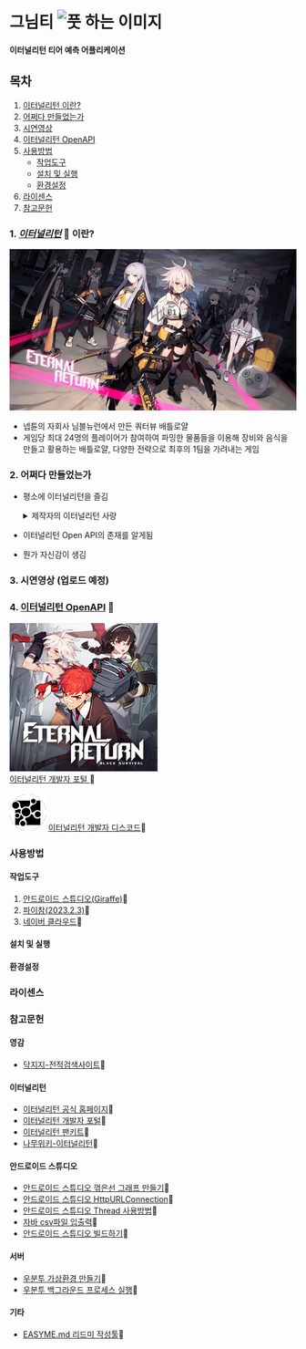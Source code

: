 # 그님티 ![풋 하는 이미지](/readmeimgs/.png)
#### 이터널리턴 티어 예측 어플리케이션

## 목차
1. [이터널리턴 이란?](#-이터널리턴이란)
2. [어쩌다 만들었는가](#-어쩌다-만들었는가)
3. [시연영상](#-시연영상)
4. [이터널리턴 OpenAPI](#-이터널리턴-OpenAPI)
5. [사용방법](#-사용방법)
   - [작업도구](#-작업도구)
   - [설치 및 실행](#-설치-및-실행)
   - [환경설정](#-환경설정)
6. [라이센스](#-라이센스)
7. [참고문헌](#-참고문헌)

### 1. [<u>*이터널리턴*</u>](https://playeternalreturn.com/main?hl=ko-KR) :link: 이란?
![이터널리턴배경](/readmeimgs/이터널리턴배경.png)<br>
- 넵튠의 자회사 님블뉴런에서 만든 쿼터뷰 배틀로얄
- 게임당 최대 24명의 플레이어가 참여하여 파밍한 물품들을
이용해 장비와 음식을 만들고 활용하는 배틀로얄, 다양한 전략으로 
최후의 1팀을 가려내는 게임

### 2. 어쩌다 만들었는가
- 평소에 이터널리턴을 즐김
   <details>
   <summary>제작자의 이터널리턴 사랑</summary>
  
   - 제작자의 플레이어 레벨<br>![플레이어레벨](/readmeimgs/플레이어레벨.png)
   - 제작자의 플레이타임<br>![플탐](/readmeimgs/플탐.png)
   - 제작자의 프로필<br>![프로필](/readmeimgs/프로필.png)
   </details>
- 이터널리턴 Open API의 존재를 알게됨
- 뭔가 자신감이 생김
   

### 3. 시연영상 (업로드 예정)










### 4. [이터널리턴 OpenAPI](https://developer.eternalreturn.io/) :link:
![이터널리턴개발자포털](/readmeimgs/이터널리턴api사이트.png)<br>
[이터널리턴 개발자 포털 ](https://developer.eternalreturn.io/):link:<br><br>
![개발자디스코드](/readmeimgs/개발자디스코드.png)
[이터널리턴 개발자 디스코드](https://discord.com/invite/b4XxYet2qk):link:

### 사용방법
#### 작업도구
1. [안드로이드 스튜디오(Giraffe)](https://developer.android.com/studio?hl=ko):link:
2. [파이참(2023.2.3)](https://www.jetbrains.com/ko-kr/pycharm/download/?section=windows):link:
3. [네이버 클라우드](https://www.ncloud.com/):link:

#### 설치 및 실행














#### 환경설정













### 라이센스













### 참고문헌
#### 영감
- [닥지지-전적검색사이트](https://dak.gg/er):link:
#### 이터널리턴
- [이터널리턴 공식 홈페이지](https://playeternalreturn.com/main?hl=ko-KR):link:
- [이터널리턴 개발자 포털](https://developer.eternalreturn.io/):link:
- [이터널리턴 팬키트](https://drive.google.com/drive/folders/1bgW32L09YPpRgQKtH4C_TAd3Kr0N9Y90):link:
- [나무위키-이터널리턴](https://namu.wiki/w/%EC%9D%B4%ED%84%B0%EB%84%90%20%EB%A6%AC%ED%84%B4#s-1):link:
#### 안드로이드 스튜디오
- [안드로이드 스튜디오 꺾은선 그래프 만들기](https://stickode.tistory.com/363):link:
- [안드로이드 스튜디오 HttpURLConnection](https://android-uni.tistory.com/9):link:
- [안드로이드 스튜디오 Thread 사용방법](https://itmining.tistory.com/4):link:
- [자바 csv파일 입출력](https://bibi6666667.tistory.com/200):link:
- [안드로이드 스튜디오 빌드하기](https://samgupsal.tistory.com/35):link:
#### 서버
- [우분투 가상환경 만들기](https://ssilook.tistory.com/entry/%EA%B0%80%EC%83%81%ED%99%98%EA%B2%BD-%EC%9A%B0%EB%B6%84%ED%88%ACUbuntu-%EA%B0%80%EC%83%81%ED%99%98%EA%B2%BD-%EB%A7%8C%EB%93%A4%EA%B8%B0):link:
- [우분투 백그라운드 프로세스 실행](https://bongjacy.tistory.com/entry/%EB%B0%B1%EA%B7%B8%EB%9D%BC%EC%9A%B4%EB%93%9C%EC%97%90%EC%84%9C-%ED%8C%8C%EC%9D%B4%EC%8D%AC-%EC%8B%A4%ED%96%89%ED%95%98%EB%8A%94-%EB%B0%A9%EB%B2%95):link:
#### 기타
- [EASYME.md 리드미 작성툴](https://www.easy-me.com/d#link):link: